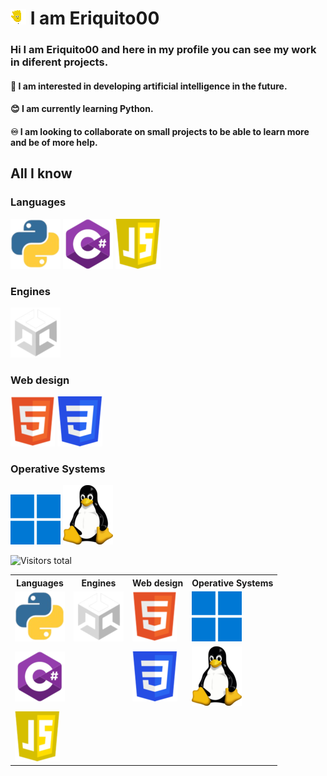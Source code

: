 </head>
<body>
  <h1> <img src="https://raw.githubusercontent.com/Eriquito00/Eriquito00/main/gif/perfil.gif" alt="Inicio"> I am Eriquito00 </a></h1>
  <h3> Hi I am Eriquito00 and here in my profile you can see my work in diferent projects. </h3>
  <h4>💟 I am interested in developing artificial intelligence in the future.</h4>
  <h4>😊 I am currently learning Python.</h4>
  <h4>♾️ I am looking to collaborate on small projects to be able to learn more and be of more help.</h4>

  <h2>All I know</h2>
  <h3>Languages</h3>
    <p>
      <img src="https://raw.githubusercontent.com/Eriquito00/Eriquito00/main/img/python.png" alt="Python">
      <img src="https://raw.githubusercontent.com/Eriquito00/Eriquito00/main/img/c-sharp.png" alt="C#">
      <img src="https://raw.githubusercontent.com/Eriquito00/Eriquito00/main/img/js.png" alt="JavaScript">
    </p>
  <h3>Engines</h3>
    <p>
      <img src="https://raw.githubusercontent.com/Eriquito00/Eriquito00/main/img/unity.png" alt="Unity">
    </p>
  <h3>Web design</h3>
    <p>
      <img src="https://raw.githubusercontent.com/Eriquito00/Eriquito00/main/img/html.png" alt="HTML">
      <img src="https://raw.githubusercontent.com/Eriquito00/Eriquito00/main/img/css.png" alt="CSS">
    </p>
  <h3>Operative Systems</h3>
    <p>
      <img src="https://raw.githubusercontent.com/Eriquito00/Eriquito00/main/img/windows.png" alt="Windows">
      <img src="https://raw.githubusercontent.com/Eriquito00/Eriquito00/main/img/linux.png" alt="Linux">
    </p>
  <p>
    <img src="https://api.visitorbadge.io/api/visitors?path=https%3A%2F%2Fraw.githubusercontent.com%2FEriquito00%2FEriquito00%2Fmain%2Freadme.md&label=Total%20views&countColor=%23f47373&labelStyle=upper" alt="Visitors total">
  </p>
</body>

<table>
  <tr>
    <th>Languages</th>
    <th>Engines</th>
    <th>Web design</th>
    <th>Operative Systems</th>
  </tr>
  <tr>
    <td>
      <img src="https://raw.githubusercontent.com/Eriquito00/Eriquito00/main/img/python.png" alt="Python">
    </td>
    <td>
      <img src="https://raw.githubusercontent.com/Eriquito00/Eriquito00/main/img/unity.png" alt="Unity">
    </td>
    <td>
      <img src="https://raw.githubusercontent.com/Eriquito00/Eriquito00/main/img/html.png" alt="HTML">
    </td>
    <td>
      <img src="https://raw.githubusercontent.com/Eriquito00/Eriquito00/main/img/windows.png" alt="Windows">
    </td>
  </tr>
  <tr>
    <td>
      <img src="https://raw.githubusercontent.com/Eriquito00/Eriquito00/main/img/c-sharp.png" alt="C#">
    </td>
    <td></td>
    <td>
      <img src="https://raw.githubusercontent.com/Eriquito00/Eriquito00/main/img/css.png" alt="CSS">
    </td>
    <td>
      <img src="https://raw.githubusercontent.com/Eriquito00/Eriquito00/main/img/linux.png" alt="Linux">
    </td>
  </tr>
  <tr>
    <td>
      <img src="https://raw.githubusercontent.com/Eriquito00/Eriquito00/main/img/js.png" alt="JavaScript">
    </td>
    <td></td>
    <td></td>
    <td></td>
  </tr>
</table>

</html>
